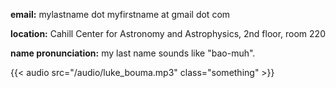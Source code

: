 [comment]: <>  (# contact)

__email:__ mylastname dot myfirstname at gmail dot com

__location:__ Cahill Center for Astronomy and Astrophysics, 2nd floor, room 220

__name pronunciation:__ my last name sounds like "bao-muh".

{{< audio src="/audio/luke_bouma.mp3" class="something" >}}

